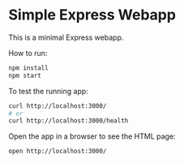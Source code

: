 # Simple Express Webapp

This is a minimal Express webapp.

How to run:

```bash
npm install
npm start
```

To test the running app:

```bash
curl http://localhost:3000/
# or
curl http://localhost:3000/health
```

Open the app in a browser to see the HTML page:

```bash
open http://localhost:3000/
```
